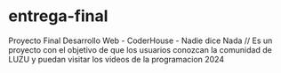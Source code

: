 # entrega-final
Proyecto Final Desarrollo Web - CoderHouse - Nadie dice Nada //
Es un proyecto con el objetivo de que los usuarios conozcan la comunidad de LUZU y puedan visitar los videos de la programacion 2024
